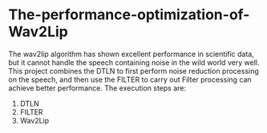 # The-performance-optimization-of-Wav2Lip
The wav2lip algorithm has shown excellent performance in scientific data, but it cannot handle the speech containing noise in the wild world very well. This project combines the DTLN  to first perform noise reduction processing on the speech, and then use the FILTER  to carry out Filter processing can achieve better performance. The execution steps are:
1. DTLN
2. FILTER
3. Wav2Lip
